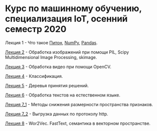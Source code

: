 # Курс по машинному обучению, специализация IoT, осенний семестр 2020

Лекция 1 - Что такое [Питон](https://github.com/klyshinsky/ML_masters_2020/blob/master/Lecture1_Python.ipynb), [NumPy](https://github.com/klyshinsky/ML_masters_2020/blob/master/Lecture_20200901_numpy.ipynb), [Pandas](https://github.com/klyshinsky/ML_masters_2020/blob/master/Lecture_20200901_Pandas.ipynb).

[Лекция 2](https://github.com/klyshinsky/ML_masters_2020/blob/master/Lecture_20200908_image_processing.ipynb)  - Обработка изображений при помощи PIL, Scipy Multidimensional Image Processing, skimage.

[Лекция 3](https://github.com/klyshinsky/ML_masters_2020/blob/master/Lecture_20200915_OpenCV.ipynb) - Обработка видео при помощи OpenCV.

[Лекция 4](https://github.com/klyshinsky/ML_masters_2020/blob/master/Lecture20200929_Classification.ipynb) - Классификация.

[Лекция 5](https://github.com/klyshinsky/ML_masters_2020/blob/master/Lecture20201006_DecisionTrees.ipynb) - Деревья принятия решений.

[Лекция 6](https://github.com/klyshinsky/ML_masters_2020/blob/master/Lecture_20201013_text_processing.ipynb) - Обработка текстов на естественном языке.

[Лекция 7_1](https://github.com/klyshinsky/ML_masters_2020/blob/master/Lecture_20201026_Reduce_space.ipynb) - Методы снижения размерности пространства признаков.

[Лекция 7_2](https://github.com/klyshinsky/ML_masters_2020/blob/master/Lecture_20201027_requests.ipynb) - Выгрузка данных по протоколу http.

[Лекция 8](https://github.com/klyshinsky/ML_masters_2020/blob/master/Lecture_20201103-W2V.ipynb) - Wor2Vec. FastText, семантика в векторном пространстве.
